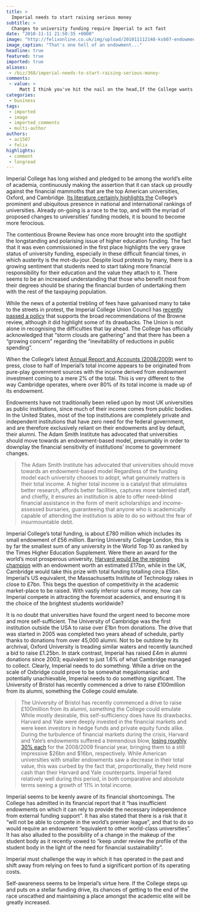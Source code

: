 ```yaml
---
title: >
  Imperial needs to start raising serious money
subtitle: >
  Changes to university funding require Imperial to act fast
date: "2010-11-11 21:50:35 +0000"
image: "http://felixonline.co.uk/img/upload/201011112148-ks607-endowmen.jpg"
image_caption: "That's one hell of an endowment..."
headline: true
featured: true
imported: true
aliases:
 - /biz/368/imperial-needs-to-start-raising-serious-money-
comments:
 - value: >
     Matt I think you've hit the nail on the head,If the College wants money from us when we graduate, they're going to have to do something about their student satisfaction.
categories:
 - business
tags:
 - imported
 - image
 - imported_comments
 - multi-author
authors:
 - ac1507
 - felix
highlights:
 - comment
 - longread
---
```


Imperial College has long wished and pledged to be among the world’s elite of academia, continuously making the assertion that it can stack up proudly against the financial mammoths that are the top American universities, Oxford, and Cambridge. [Its literature certainly highlights the](http://www3.imperial.ac.uk/prospectivestudents) College’s prominent and ubiquitous presence in national and international rankings of universities. Already on-going is a race to the top, and with the myriad of proposed changes to universities’ funding models, it is bound to become more ferocious.

The contentious Browne Review has once more brought into the spotlight the longstanding and polarising issue of higher education funding. The fact that it was even commissioned in the first place highlights the very grave status of university funding, especially in these difficult financial times, in which austerity is the mot-du-jour. Despite loud protests by many, there is a growing sentiment that students need to start taking more financial responsibility for their education and the value they attach to it. There seems to be an increased understanding that those who benefit most from their degrees should be sharing the financial burden of undertaking them with the rest of the taxpaying population.

While the news of a potential trebling of fees have galvanised many to take to the streets in protest, the Imperial College Union Council has [recently passed a policy](http://www.felixonline.co.uk/?article=321) that supports the broad recommendations of the Browne review, although it did highlight some of its drawbacks. The Union is not alone in recognising the difficulties that lay ahead. The College has officially acknowledged that “storm clouds are gathering” and that there has been a “growing concern” regarding the “inevitability of reductions in public spending”.

When the College’s latest [Annual Report and Accounts (2008/2009)](http://workspace.imperial.ac.uk/finance/public/annual_report/annual_report_08_09.pdf) went to press, close to half of Imperial’s total income appears to be originated from pure-play government sources with the income derived from endowment investment coming to a mere 2% of the total. This is very different to the way Cambridge operates, where over 80% of its total income is made up of its endowment.

Endowments have not traditionally been relied upon by most UK universities as public institutions, since much of their income comes from public bodies. In the United States, most of the top institutions are completely private and independent institutions that have zero need for the federal government, and are therefore exclusively reliant on their endowments and by default, their alumni. The Adam Smith Institute has advocated that universities should move towards an endowment-based model, presumably in order to downplay the financial sensitivity of institutions’ income to government changes.
> The Adam Smith Institute has advocated that universities should move towards an endowment-based model
Regardless of the funding model each university chooses to adopt, what genuinely matters is their total income. A higher total income is a catalyst that stimulates better research, affords better facilities, captures more talented staff, and chiefly, it ensures an institution is able to offer need-blind financial assistance in the form of merit scholarships and income-assessed bursaries, guaranteeing that anyone who is academically capable of attending the institution is able to do so without the fear of insurmountable debt.

Imperial College’s total funding, is about £780 million which includes its small endowment of £56 million. Barring University College London, this is by far the smallest sum of any university in the World Top 10 as ranked by the Times Higher Education Supplement. Were there an award for the world’s most prosperous university, [Harvard would be the reigning champion](http://en.wikipedia.org/wiki/Harvard_Management_Company) with an endowment worth an estimated £17bn, while in the UK, Cambridge would take this prize with total funding totalling circa £5bn. Imperial’s US equivalent, the Massachusetts Institute of Technology rakes in close to £7bn. This begs the question of competitivity in the academic market-place to be raised. With vastly inferior sums of money, how can Imperial compete in attracting the foremost academics, and ensuring it is the choice of the brightest students worldwide?

It is no doubt that universities have found the urgent need to become more and more self-sufficient. The University of Cambridge was the first institution outside the USA to raise over £1bn from donations. The drive that was started in 2005 was completed two years ahead of schedule, partly thanks to donations from over 45,000 alumni. Not to be outdone by its archrival, Oxford University is treading similar waters and recently launched a bid to raise £1.25bn. In stark contrast, Imperial has raised £4m in alumni donations since 2003; equivalent to just 1.6% of what Cambridge managed to collect. Clearly, Imperial needs to do something. While a drive on the scale of Oxbridge could prove to be somewhat megalomaniac and potentially unachievable, Imperial needs to do something significant. The University of Bristol has recently commenced a drive to raise £100million from its alumni, something the College could emulate.
> The University of Bristol has recently commenced a drive to raise £100million from its alumni, something the College could emulate
While mostly desirable, this self-sufficiency does have its drawbacks. Harvard and Yale were deeply invested in the financial markets and were keen investors in hedge funds and private equity funds alike. During the turbulence of financial markets during the crisis, Harvard and Yale’s endowments suffered a tremendous blow, [losing roughly 30% each](http://www.guardian.co.uk/business/2009/sep/11/harvard-yale-financial-crisis) for the 2008/2009 financial year, bringing them to a still impressive $26bn and $16bn, respectively. While American universities with smaller endowments saw a decrease in their total value, this was curbed by the fact that, proportionally, they held more cash than their Harvard and Yale counterparts. Imperial fared relatively well during this period, in both comparative and absolute terms seeing a growth of 11% in total income.

Imperial seems to be keenly aware of its financial shortcomings. The College has admitted in its financial report that it “has insufficient endowments on which it can rely to provide the necessary independence from external funding support”. It has also stated that there is a risk that it “will not be able to compete in the world’s premier league”, and that to do so would require an endowment “equivalent to other world-class universities”. It has also alluded to the possibility of a change in the makeup of the student body as it recently vowed to “keep under review the profile of the student body in the light of the need for financial sustainability”.

Imperial must challenge the way in which it has operated in the past and shift away from relying on fees to fund a significant portion of its operating costs.

Self-awareness seems to be Imperial’s virtue here. If the College steps up and puts on a stellar funding drive, its chances of getting to the end of the race unscathed and maintaining a place amongst the academic elite will be greatly increased.
